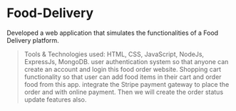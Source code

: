 # Food-Delivery

Developed a web application that simulates the functionalities of a Food Delivery platform.

> Tools & Technologies used: HTML, CSS, JavaScript, NodeJs, ExpressJs, MongoDB.
> user authentication system so that anyone can create an account and login this food order website.
> Shopping cart functionality so that user can add food items in their cart and order food from this app.
> integrate the Stripe payment gateway to place the order and with online payment. Then we will create the order status update features also.
